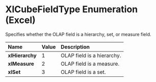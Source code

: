 
# XlCubeFieldType Enumeration (Excel)

Specifies whether the OLAP field is a hierarchy, set, or measure field.



|**Name**|**Value**|**Description**|
|:-----|:-----|:-----|
| **xlHierarchy**|1|OLAP field is a hierarchy.|
| **xlMeasure**|2|OLAP field is a measure.|
| **xlSet**|3|OLAP field is a set.|
